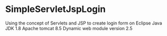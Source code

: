 # SimpleServletJspLogin
Using the concept of Servlets and JSP to create login form on Eclipse
Java JDK 1.8
Apache tomcat 8.5 
Dynamic web module version 2.5 
